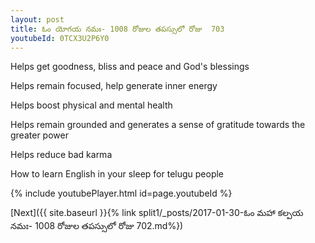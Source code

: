 ```yaml
---
layout: post
title: ఓం యోగయ నమః- 1008 రోజుల తపస్సులో రోజు  703
youtubeId: 0TCX3U2P6Y0
---
```

 
 
Helps get goodness, bliss and peace and God's blessings
 
Helps remain focused, help generate inner energy 
 
Helps boost physical and mental health 
 
Helps remain grounded and generates a sense of gratitude towards the greater power 
 
Helps reduce bad karma
 
How to learn English in your sleep for telugu people
 
 
 
 


{% include youtubePlayer.html id=page.youtubeId %}
 
[Next]({{ site.baseurl }}{% link split1/_posts/2017-01-30-ఓం మహా కల్పయ నమః- 1008 రోజుల తపస్సులో రోజు  702.md%})
 
